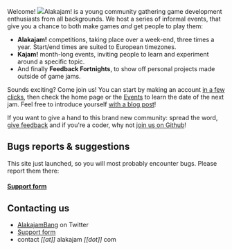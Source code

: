 Welcome!
<img src="/static/docs/play.png" class="pull-right" />Alakajam! is a young community gathering game development enthusiasts from all backgrounds. We host a series of informal events, that give you a chance to both make games *and* get people to play them:

* **Alakajam!** competitions, taking place over a week-end, three times a year. Start/end times are suited to European timezones.
* **Kajam!** month-long events, inviting people to learn and experiment around a specific topic.
* And finally **Feedback Fortnights**, to show off personal projects made outside of game jams.

Sounds exciting? Come join us! You can start by making an account [in a few clicks](/register), then check the home page or the [Events](/events) to learn the date of the next jam. Feel free to introduce yourself [with a blog post](/post/create)!

If you want to give a hand to this brand new community: spread the word, [give feedback](https://docs.google.com/forms/d/e/1FAIpQLScjMwNehfQBGKvsMEE2VYuH_9WbbNb2hZ3F1dIC_UPy9c294w/viewform?usp=sf_link) and if you're a coder, why not [join us on Github](https://github.com/mkalam-alami/alakajam)!

## Bugs reports & suggestions

This site just launched, so you will most probably encounter bugs. Please report them there:  

#### **[Support form](https://docs.google.com/forms/d/e/1FAIpQLScjMwNehfQBGKvsMEE2VYuH_9WbbNb2hZ3F1dIC_UPy9c294w/viewform)**

## Contacting us

* [AlakajamBang](https://twitter.com/AlakajamBang) on Twitter
* [Support form](https://docs.google.com/forms/d/e/1FAIpQLScjMwNehfQBGKvsMEE2VYuH_9WbbNb2hZ3F1dIC_UPy9c294w/viewform)
* contact *[[at]]* alakajam *[[dot]]* com
